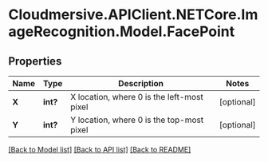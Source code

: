 # Cloudmersive.APIClient.NETCore.ImageRecognition.Model.FacePoint
## Properties

Name | Type | Description | Notes
------------ | ------------- | ------------- | -------------
**X** | **int?** | X location, where 0 is the left-most pixel | [optional] 
**Y** | **int?** | Y location, where 0 is the top-most pixel | [optional] 

[[Back to Model list]](../README.md#documentation-for-models) [[Back to API list]](../README.md#documentation-for-api-endpoints) [[Back to README]](../README.md)

